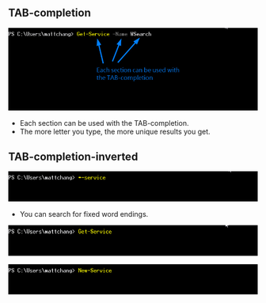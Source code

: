## **TAB-completion**

![Alt every part can use TAB](pic/bandicam%202022-10-06%2014-13-16-044.jpg)

- Each section can be used with the TAB-completion.
- The more letter you type, the more unique results you get.

## **TAB-completion-inverted**

![Alt *-](pic/bandicam%202022-10-06%2014-16-39-148.jpg)

- You can search for fixed word endings.

![Alt tab1](pic/bandicam%202022-10-06%2014-16-43-801.jpg)

![Alt tab2](pic/bandicam%202022-10-06%2014-16-46-626.jpg)
